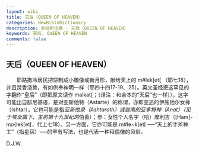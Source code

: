 ```yaml
---
layout: wiki
title: 天后（QUEEN OF HEAVEN）
categories: NewBibleDictionary
description: 圣经新词典 - 天后（QUEEN OF HEAVEN）
keywords: 天后, QUEEN OF HEAVEN
comments: false
---
```


## 天后（QUEEN OF HEAVEN）

　　耶路撒冷居民把饼制成小雕像或新月形，献给天上的 m#lek[et[ （耶七18），并且焚香浇奠，有如供奉神明一样（耶四十四17-19、25）。英文圣经把这罕见的字翻作“皇后”（即把原文读作 malkat[；〔译注：和合本的“天后”也一样〕），这字可能出自腓尼基语，是对亚斯他特（Astarte）的称谓，亦即亚述的伊施他尔女神（Ishtar）。它也可能是指*亚斯他录（Ashtaroth）或迦南的亚拿特神（Anat）（见于埃及属下、主前第十九世纪的*伯善）；参：女性个人名字（哈）摩利吉（[Ham]-mo{lek[et[，代上七18）。另一方面，它亦可能是 m#le~k[et[ ──“天上的手斧神工”（指星宿）──的罕有写法，也是代表一种拜偶像的风俗。

D.J.W.








